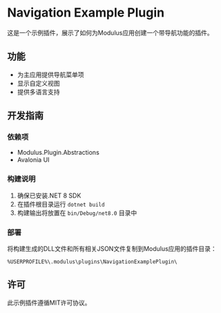 # Navigation Example Plugin

这是一个示例插件，展示了如何为Modulus应用创建一个带导航功能的插件。

## 功能

- 为主应用提供导航菜单项
- 显示自定义视图
- 提供多语言支持

## 开发指南

### 依赖项

- Modulus.Plugin.Abstractions
- Avalonia UI

### 构建说明

1. 确保已安装.NET 8 SDK
2. 在插件根目录运行 `dotnet build`
3. 构建输出将放置在 `bin/Debug/net8.0` 目录中

### 部署

将构建生成的DLL文件和所有相关JSON文件复制到Modulus应用的插件目录：

```
%USERPROFILE%\.modulus\plugins\NavigationExamplePlugin\
```

## 许可

此示例插件遵循MIT许可协议。
